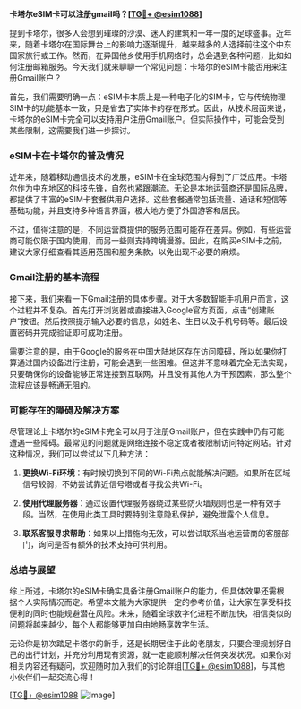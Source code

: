 **卡塔尔eSIM卡可以注册gmail吗？[[TG💪+ @esim1088](https://t.me/s/esim1088)]**

提到卡塔尔，很多人会想到璀璨的沙漠、迷人的建筑和一年一度的足球盛事。近年来，随着卡塔尔在国际舞台上的影响力逐渐提升，越来越多的人选择前往这个中东国家旅行或工作。然而，在异国他乡使用手机网络时，总会遇到各种问题，比如如何注册邮箱服务。今天我们就来聊聊一个常见问题：卡塔尔的eSIM卡能否用来注册Gmail账户？

首先，我们需要明确一点：eSIM卡本质上是一种电子化的SIM卡，它与传统物理SIM卡的功能基本一致，只是省去了实体卡的存在形式。因此，从技术层面来说，卡塔尔的eSIM卡完全可以支持用户注册Gmail账户。但实际操作中，可能会受到某些限制，这需要我们进一步探讨。

### eSIM卡在卡塔尔的普及情况

近年来，随着移动通信技术的发展，eSIM卡在全球范围内得到了广泛应用。卡塔尔作为中东地区的科技先锋，自然也紧跟潮流。无论是本地运营商还是国际品牌，都提供了丰富的eSIM卡套餐供用户选择。这些套餐通常包括流量、通话和短信等基础功能，并且支持多种语言界面，极大地方便了外国游客和居民。

不过，值得注意的是，不同运营商提供的服务范围可能存在差异。例如，有些运营商可能仅限于国内使用，而另一些则支持跨境漫游。因此，在购买eSIM卡之前，建议大家仔细查看其适用范围和服务条款，以免出现不必要的麻烦。

### Gmail注册的基本流程

接下来，我们来看一下Gmail注册的具体步骤。对于大多数智能手机用户而言，这个过程并不复杂。首先打开浏览器或直接进入Google官方页面，点击“创建账户”按钮。然后按照提示输入必要的信息，如姓名、生日以及手机号码等。最后设置密码并完成验证即可成功注册。

需要注意的是，由于Google的服务在中国大陆地区存在访问障碍，所以如果你打算通过国内设备进行注册，可能会遇到一些困难。但这并不意味着完全无法实现，只要确保你的设备能够正常连接到互联网，并且没有其他人为干预因素，那么整个流程应该是畅通无阻的。

### 可能存在的障碍及解决方案

尽管理论上卡塔尔的eSIM卡完全可以用于注册Gmail账户，但在实践中仍有可能遭遇一些障碍。最常见的问题就是网络连接不稳定或者被限制访问特定网站。针对这种情况，我们可以尝试以下几种方法：

1. **更换Wi-Fi环境**：有时候切换到不同的Wi-Fi热点就能解决问题。如果所在区域信号较弱，不妨尝试靠近信号塔或者寻找公共Wi-Fi。
   
2. **使用代理服务器**：通过设置代理服务器绕过某些防火墙规则也是一种有效手段。当然，在使用此类工具时要特别注意隐私保护，避免泄露个人信息。
   
3. **联系客服寻求帮助**：如果以上措施均无效，可以尝试联系当地运营商的客服部门，询问是否有额外的技术支持可供利用。

### 总结与展望

综上所述，卡塔尔的eSIM卡确实具备注册Gmail账户的能力，但具体效果还需根据个人实际情况而定。希望本文能为大家提供一定的参考价值，让大家在享受科技便利的同时也能规避潜在风险。未来，随着全球数字化进程不断加快，相信类似的问题将越来越少，每个人都能够更加自由地畅享数字生活。

无论你是初次踏足卡塔尔的新手，还是长期居住于此的老朋友，只要合理规划好自己的出行计划，并充分利用现有资源，就一定能顺利解决任何突发状况。如果你对相关内容还有疑问，欢迎随时加入我们的讨论群组[[TG💪+ @esim1088](https://t.me/s/esim1088)]，与其他小伙伴们一起交流心得！

[[TG💪+ @esim1088](https://t.me/s/esim1088) ![Image](https://i.postimg.cc/4NQfJmqS/Snipaste-2025-05-13-00-14-12.png)]
